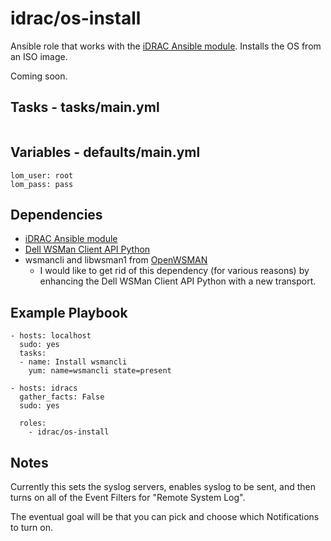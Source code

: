 # idrac/os-install
Ansible role that works with the [iDRAC Ansible module](https://github.com/hbeatty/iDRAC-Ansible-module). Installs the OS from an ISO image.

Coming soon.

## Tasks - tasks/main.yml

```
```

## Variables - defaults/main.yml

```
lom_user: root
lom_pass: pass
```

## Dependencies

* [iDRAC Ansible module](https://github.com/hbeatty/iDRAC-Ansible-module)
* [Dell WSMan Client API Python](https://github.com/hbeatty/dell-wsman-client-api-python)
* wsmancli and libwsman1 from [OpenWSMAN](https://openwsman.github.io/)
  * I would like to get rid of this dependency (for various reasons) by enhancing the Dell WSMan Client API Python with a new transport.

## Example Playbook

```
- hosts: localhost
  sudo: yes
  tasks:
  - name: Install wsmancli
    yum: name=wsmancli state=present

- hosts: idracs
  gather_facts: False
  sudo: yes

  roles:
    - idrac/os-install
```

## Notes

Currently this sets the syslog servers, enables syslog to be sent, and then turns on all of the Event Filters for "Remote System Log".  

The eventual goal will be that you can pick and choose which Notifications to turn on.
